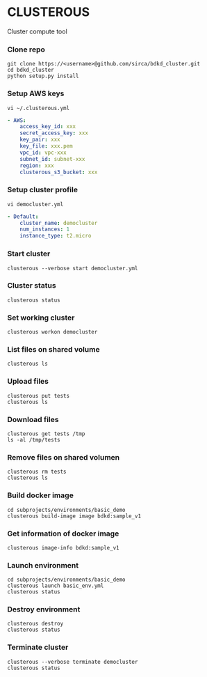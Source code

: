 # CLUSTEROUS
Cluster compute tool

### Clone repo
```
git clone https://<username>@github.com/sirca/bdkd_cluster.git
cd bdkd_cluster
python setup.py install
```

### Setup AWS keys
```
vi ~/.clusterous.yml
```

```yaml
- AWS:
    access_key_id: xxx
    secret_access_key: xxx
    key_pair: xxx
    key_file: xxx.pem
    vpc_id: vpc-xxx
    subnet_id: subnet-xxx
    region: xxx
    clusterous_s3_bucket: xxx
```

### Setup cluster profile
```
vi democluster.yml
```

```yaml
- Default:
    cluster_name: democluster
    num_instances: 1
    instance_type: t2.micro
```

### Start cluster
```
clusterous --verbose start democluster.yml
```

### Cluster status
```
clusterous status
```

### Set working cluster
```
clusterous workon democluster
```

### List files on shared volume
```
clusterous ls
```

### Upload files
```
clusterous put tests
clusterous ls
```

### Download files
```
clusterous get tests /tmp
ls -al /tmp/tests
```

### Remove files on shared volumen
```
clusterous rm tests
clusterous ls
```

### Build docker image
```
cd subprojects/environments/basic_demo
clusterous build-image image bdkd:sample_v1
```

### Get information of docker image
```
clusterous image-info bdkd:sample_v1
```

### Launch environment
```
cd subprojects/environments/basic_demo
clusterous launch basic_env.yml
clusterous status
```

### Destroy environment
```
clusterous destroy
clusterous status
```

### Terminate cluster
```
clusterous --verbose terminate democluster
clusterous status
```
